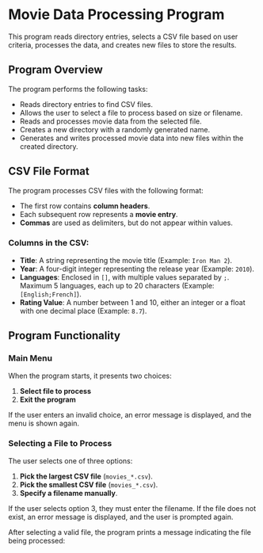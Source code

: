 # Movie Data Processing Program

This program reads directory entries, selects a CSV file based on user criteria, processes the data, and creates new files to store the results.

## Program Overview

The program performs the following tasks:
- Reads directory entries to find CSV files.
- Allows the user to select a file to process based on size or filename.
- Reads and processes movie data from the selected file.
- Creates a new directory with a randomly generated name.
- Generates and writes processed movie data into new files within the created directory.

## CSV File Format

The program processes CSV files with the following format:
- The first row contains **column headers**.
- Each subsequent row represents a **movie entry**.
- **Commas** are used as delimiters, but do not appear within values.

### Columns in the CSV:
- **Title**: A string representing the movie title (Example: `Iron Man 2`).
- **Year**: A four-digit integer representing the release year (Example: `2010`).
- **Languages**: Enclosed in `[]`, with multiple values separated by `;`. Maximum 5 languages, each up to 20 characters (Example: `[English;French]`).
- **Rating Value**: A number between 1 and 10, either an integer or a float with one decimal place (Example: `8.7`).

## Program Functionality

### Main Menu
When the program starts, it presents two choices:
1. **Select file to process**
2. **Exit the program**

If the user enters an invalid choice, an error message is displayed, and the menu is shown again.

### Selecting a File to Process
The user selects one of three options:
1. **Pick the largest CSV file** (`movies_*.csv`).
2. **Pick the smallest CSV file** (`movies_*.csv`).
3. **Specify a filename manually**.

If the user selects option 3, they must enter the filename. If the file does not exist, an error message is displayed, and the user is prompted again.

After selecting a valid file, the program prints a message indicating the file being processed:

